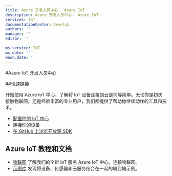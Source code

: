 ```yaml
---
title: Azure 开发人员中心： Azure IoT
description: Azure 开发人员中心： Azure IoT
services: IoT
documentationCenter: Develop
authors: ''
manager: ''
editor: ''

ms.service: IoT
ms.date: ''
wacn.date: ''
---
```


#Azure IoT 开发人员中心

##快速链接

开始使用 Azure IoT 中心，了解将 IoT 设备连接到云是何等简单。无论你是初次接触物联网，还是经验丰富的专业用户，我们都提供了帮助你继续动作的工具和技术。 

- [配置你的 IoT 中心](/develop/iot/iot-starter-kits/)
- [连接你的设备](https://azure.microsoft.com/zh-cn/develop/iot/get-started/)
- [在 GitHub 上浏览开放源 SDK](https://github.com/Azure/azure-iot-sdks)

## Azure IoT 教程和文档

- [物联网](../articles/iot-hub/index.md)    了解我们的全新 IoT 服务 Azure IoT 中心，连接物联网。
- [示例库](https://azure.microsoft.com/zh-cn/documentation/samples/?service=iot-hub)    发现将设备、传感器和云服务结合在一起的端到端示例。